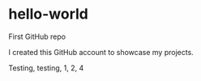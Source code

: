 # hello-world
First GitHub repo

I created this GitHub account to showcase my projects.

Testing, testing, 1, 2, 4

